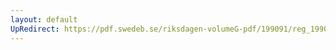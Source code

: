 ```yaml
---
layout: default
UpRedirect: https://pdf.swedeb.se/riksdagen-volumeG-pdf/199091/reg_199091/reg_199091_0623.pdf
---
```

